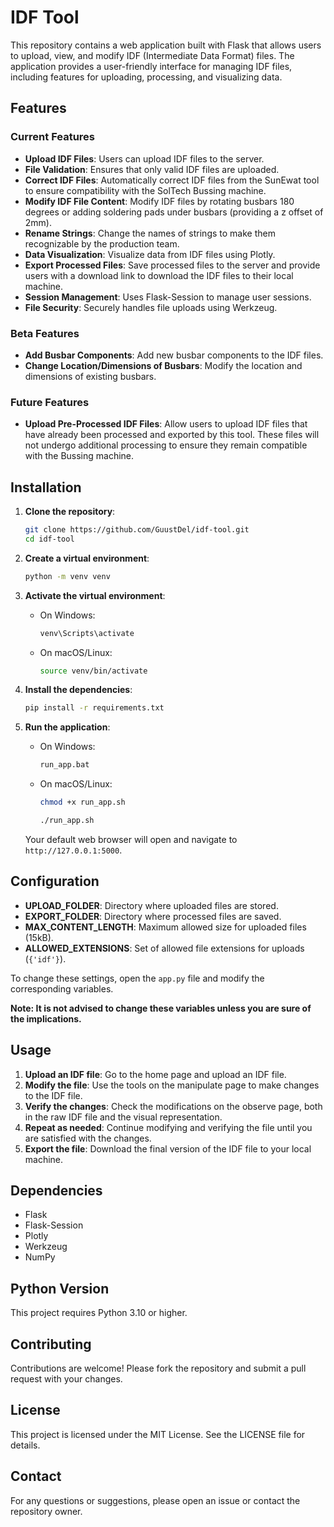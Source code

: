 # IDF Tool

This repository contains a web application built with Flask that allows users to upload, view, and modify IDF (Intermediate Data Format) files. The application provides a user-friendly interface for managing IDF files, including features for uploading, processing, and visualizing data.

## Features

### Current Features
- **Upload IDF Files**: Users can upload IDF files to the server.
- **File Validation**: Ensures that only valid IDF files are uploaded.
- **Correct IDF Files**: Automatically correct IDF files from the SunEwat tool to ensure compatibility with the SolTech Bussing machine.
- **Modify IDF File Content**: Modify IDF files by rotating busbars 180 degrees or adding soldering pads under busbars (providing a z offset of 2mm).
- **Rename Strings**: Change the names of strings to make them recognizable by the production team.
- **Data Visualization**: Visualize data from IDF files using Plotly.
- **Export Processed Files**: Save processed files to the server and provide users with a download link to download the IDF files to their local machine.
- **Session Management**: Uses Flask-Session to manage user sessions.
- **File Security**: Securely handles file uploads using Werkzeug.

### Beta Features
- **Add Busbar Components**: Add new busbar components to the IDF files.
- **Change Location/Dimensions of Busbars**: Modify the location and dimensions of existing busbars.

### Future Features
- **Upload Pre-Processed IDF Files**: Allow users to upload IDF files that have already been processed and exported by this tool. These files will not undergo additional processing to ensure they remain compatible with the Bussing machine.

## Installation

1. **Clone the repository**:
    ```bash
    git clone https://github.com/GuustDel/idf-tool.git
    cd idf-tool
    ```

2. **Create a virtual environment**:
    ```bash
    python -m venv venv
    ```

3. **Activate the virtual environment**:
    - On Windows:
        ```bash
        venv\Scripts\activate
        ```
    - On macOS/Linux:
        ```bash
        source venv/bin/activate
        ```

4. **Install the dependencies**:
    ```bash
    pip install -r requirements.txt
    ```

5. **Run the application**:
    - On Windows:
        ```bash
        run_app.bat
        ```
    - On macOS/Linux:
        ```bash
        chmod +x run_app.sh
        ```
        ```bash
        ./run_app.sh
        ```
    Your default web browser will open and navigate to `http://127.0.0.1:5000`.

## Configuration

- **UPLOAD_FOLDER**: Directory where uploaded files are stored.
- **EXPORT_FOLDER**: Directory where processed files are saved.
- **MAX_CONTENT_LENGTH**: Maximum allowed size for uploaded files (15kB).
- **ALLOWED_EXTENSIONS**: Set of allowed file extensions for uploads (`{'idf'}`).

To change these settings, open the `app.py` file and modify the corresponding variables. 

**Note: It is not advised to change these variables unless you are sure of the implications.**

## Usage

1. **Upload an IDF file**: Go to the home page and upload an IDF file.
2. **Modify the file**: Use the tools on the manipulate page to make changes to the IDF file.
3. **Verify the changes**: Check the modifications on the observe page, both in the raw IDF file and the visual representation.
4. **Repeat as needed**: Continue modifying and verifying the file until you are satisfied with the changes.
5. **Export the file**: Download the final version of the IDF file to your local machine.

## Dependencies

- Flask
- Flask-Session
- Plotly
- Werkzeug
- NumPy

## Python Version

This project requires Python 3.10 or higher.

## Contributing

Contributions are welcome! Please fork the repository and submit a pull request with your changes.

## License

This project is licensed under the MIT License. See the LICENSE file for details.

## Contact

For any questions or suggestions, please open an issue or contact the repository owner.